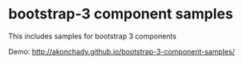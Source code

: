 # bootstrap-3 component samples

This includes samples for bootstrap 3 components

Demo: http://akonchady.github.io/bootstrap-3-component-samples/

